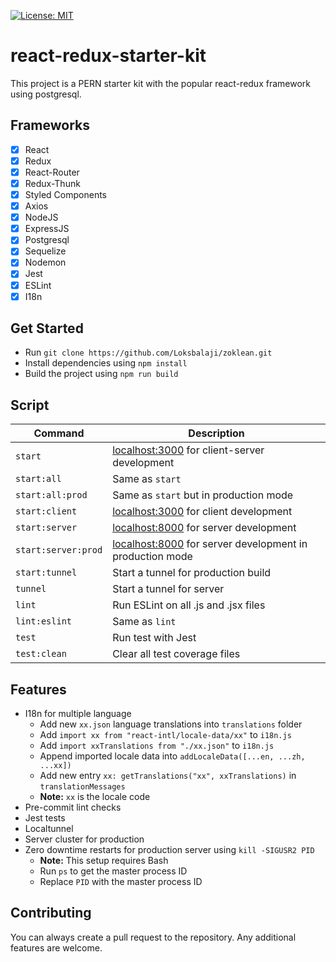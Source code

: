 [![License: MIT](https://img.shields.io/badge/License-MIT-brightgreen.svg)](https://opensource.org/licenses/MIT)
# react-redux-starter-kit
This project is a PERN starter kit with the popular react-redux framework using postgresql.

## Frameworks
- [x] React
- [x] Redux
- [x] React-Router
- [x] Redux-Thunk
- [x] Styled Components
- [x] Axios
- [x] NodeJS
- [x] ExpressJS
- [x] Postgresql
- [x] Sequelize
- [x] Nodemon
- [x] Jest
- [x] ESLint
- [x] I18n

## Get Started
- Run `git clone https://github.com/Loksbalaji/zoklean.git`
- Install dependencies using `npm install`
- Build the project using `npm run build`

## Script
|Command            |Description|
|-------------------|-----------|
|`start`            |[localhost:3000](http://localhost:3000) for client-server development|
|`start:all`        |Same as `start`|
|`start:all:prod`   |Same as `start` but in production mode|
|`start:client`     |[localhost:3000](http://localhost:3000) for client development|
|`start:server`     |[localhost:8000](http://localhost:8000) for server development|
|`start:server:prod`|[localhost:8000](http://localhost:8000) for server development in production mode|
|`start:tunnel`     |Start a tunnel for production build|
|`tunnel`           |Start a tunnel for server|
|`lint`             |Run ESLint on all .js and .jsx files|
|`lint:eslint`      |Same as `lint`|
|`test`             |Run test with Jest|
|`test:clean`       |Clear all test coverage files|

## Features
- I18n for multiple language
  - Add new `xx.json` language translations into `translations` folder
  - Add `import xx from "react-intl/locale-data/xx"` to `i18n.js`
  - Add `import xxTranslations from "./xx.json"` to `i18n.js`
  - Append imported locale data into `addLocaleData([...en, ...zh, ...xx])`
  - Add new entry `xx: getTranslations("xx", xxTranslations)` in `translationMessages`
  - **Note:** `xx` is the locale code
- Pre-commit lint checks
- Jest tests
- Localtunnel
- Server cluster for production
- Zero downtime restarts for production server using `kill -SIGUSR2 PID`
  - **Note:** This setup requires Bash
  - Run `ps` to get the master process ID
  - Replace `PID` with the master process ID
  
## Contributing
You can always create a pull request to the repository. Any additional features are welcome.
